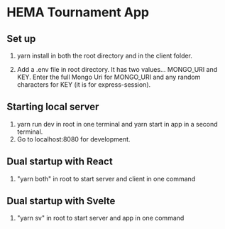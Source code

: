 # HEMA Tournament App

## Set up

1. yarn install in both the root directory and in the client folder.

2. Add a .env file in root directory. It has two values... MONGO_URI and KEY. Enter the full Mongo Uri for MONGO_URI and any random characters for KEY (it is for express-session).

## Starting local server

1. yarn run dev in root in one terminal and yarn start in app in a second terminal.
2. Go to localhost:8080 for development.

## Dual startup with React

1. "yarn both" in root to start server and client in one command

## Dual startup with Svelte

1. "yarn sv" in root to start server and app in one command
